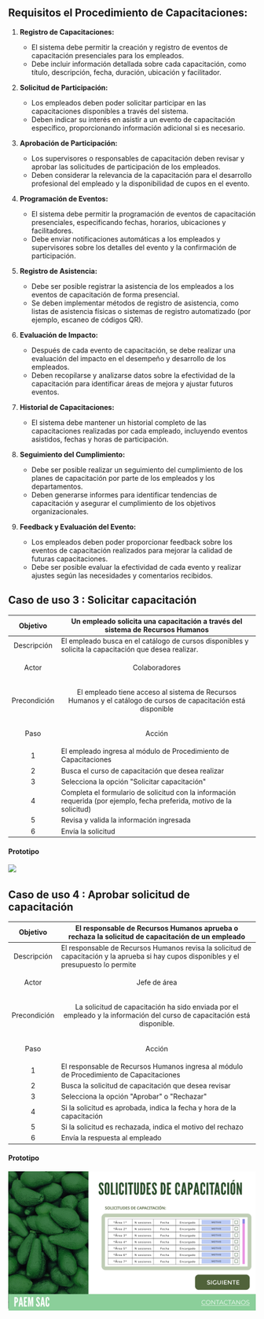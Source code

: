 ## Requisitos el Procedimiento de Capacitaciones:

1. **Registro de Capacitaciones:**
   - El sistema debe permitir la creación y registro de eventos de capacitación presenciales para los empleados.
   - Debe incluir información detallada sobre cada capacitación, como título, descripción, fecha, duración, ubicación y facilitador.

2. **Solicitud de Participación:**
   - Los empleados deben poder solicitar participar en las capacitaciones disponibles a través del sistema.
   - Deben indicar su interés en asistir a un evento de capacitación específico, proporcionando información adicional si es necesario.

3. **Aprobación de Participación:**
   - Los supervisores o responsables de capacitación deben revisar y aprobar las solicitudes de participación de los empleados.
   - Deben considerar la relevancia de la capacitación para el desarrollo profesional del empleado y la disponibilidad de cupos en el evento.

4. **Programación de Eventos:**
   - El sistema debe permitir la programación de eventos de capacitación presenciales, especificando fechas, horarios, ubicaciones y facilitadores.
   - Debe enviar notificaciones automáticas a los empleados y supervisores sobre los detalles del evento y la confirmación de participación.

5. **Registro de Asistencia:**
   - Debe ser posible registrar la asistencia de los empleados a los eventos de capacitación de forma presencial.
   - Se deben implementar métodos de registro de asistencia, como listas de asistencia físicas o sistemas de registro automatizado (por ejemplo, escaneo de códigos QR).

6. **Evaluación de Impacto:**
   - Después de cada evento de capacitación, se debe realizar una evaluación del impacto en el desempeño y desarrollo de los empleados.
   - Deben recopilarse y analizarse datos sobre la efectividad de la capacitación para identificar áreas de mejora y ajustar futuros eventos.

7. **Historial de Capacitaciones:**
   - El sistema debe mantener un historial completo de las capacitaciones realizadas por cada empleado, incluyendo eventos asistidos, fechas y horas de participación.

8. **Seguimiento del Cumplimiento:**
   - Debe ser posible realizar un seguimiento del cumplimiento de los planes de capacitación por parte de los empleados y los departamentos.
   - Deben generarse informes para identificar tendencias de capacitación y asegurar el cumplimiento de los objetivos organizacionales.

9. **Feedback y Evaluación del Evento:**
    - Los empleados deben poder proporcionar feedback sobre los eventos de capacitación realizados para mejorar la calidad de futuras capacitaciones.
    - Debe ser posible evaluar la efectividad de cada evento y realizar ajustes según las necesidades y comentarios recibidos.
 
 ## Caso de uso 3 : Solicitar capacitación

|         Objetivo         | Un empleado solicita una capacitación a través del sistema de Recursos Humanos                                                    |
| :----------------------: | --------------------------------------------------------------------------------------------------------------------------------- |
|       Descripción        | El empleado busca en el catálogo de cursos disponibles y solicita la capacitación que desea realizar.                             |
|          Actor           | <p align="center"> Colaboradores                                                                                                       |
|       Precondición       | <p align="center">El empleado tiene acceso al sistema de Recursos Humanos y el catálogo de cursos de capacitación está disponible |
| <p align="center">  Paso | <p align="center">  Acción </p>                                                                                                   |
|            1             | El empleado ingresa al módulo de Procedimiento de Capacitaciones                                                                  |
|            2             | Busca el curso de capacitación que desea realizar                                                                                 |
|            3             | Selecciona la opción "Solicitar capacitación"                                                                                     |
|            4             | Completa el formulario de solicitud con la información requerida (por ejemplo, fecha preferida, motivo de la solicitud)           |
|            5             | Revisa y valida la información ingresada                                                                                          |
|            6             | Envía la solicitud                                                                                                                |

#### Prototipo

![ ](../Front/SolicitarCapacitación.png)

## Caso de uso 4 : Aprobar solicitud de capacitación

|         Objetivo         | El responsable de Recursos Humanos aprueba o rechaza la solicitud de capacitación de un empleado                                            |
| :----------------------: | ------------------------------------------------------------------------------------------------------------------------------------------- |
|       Descripción        | El responsable de Recursos Humanos revisa la solicitud de capacitación y la aprueba si hay cupos disponibles y el presupuesto lo permite    |
|          Actor           | <p align="center"> Jefe de área                                                                                          |
|       Precondición       | <p align="center"> La solicitud de capacitación ha sido enviada por el empleado y la información del curso de capacitación está disponible. |
| <p align="center">  Paso | <p align="center">  Acción </p>                                                                                                             |
|            1             | El responsable de Recursos Humanos ingresa al módulo de Procedimiento de Capacitaciones                                                     |
|            2             | Busca la solicitud de capacitación que desea revisar                                                                                        |
|            3             | Selecciona la opción "Aprobar" o "Rechazar"                                                                                                 |
|            4             | Si la solicitud es aprobada, indica la fecha y hora de la capacitación                                                                      |
|            5             | Si la solicitud es rechazada, indica el motivo del rechazo                                                                                  |
|            6             | Envía la respuesta al empleado                                                                                                              |

#### Prototipo

![ ](../Front/AprobarSolicitud.png)